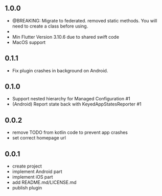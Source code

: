 ## 1.0.0
* @BREAKING: Migrate to federated. removed static methods. You will need to create a class before using.
* 
* Min Flutter Version 3.10.6 due to shared swift code
* MacOS support
## 0.1.1
* Fix plugin crashes in background on Android.
## 0.1.0
* Support nested hierarchy for Managed Configuration #1
* (Android) Report state back with KeyedAppStatesReporter #1
## 0.0.2

* remove TODO from kotlin code to prevent app crashes
* set correct homepage url
## 0.0.1

* create project
* implement Android part
* implement iOS part
* add README.md/LICENSE.md
* publish plugin
